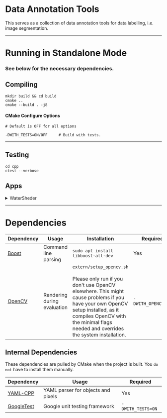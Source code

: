 # Data Annotation Tools

This serves as a collection of data annotation tools for data labelling, i.e. image segmentation.

***

# Running in Standalone Mode

### See below for the necessary dependencies.

## Compiling

```shell
mkdir build && cd build
cmake ..
cmake --build . -j8
```

#### CMake Configure Options

```shell
# Default is OFF for all options

-DWITH_TESTS=ON/OFF     # Build with tests.
```

***

## Testing

```shell
cd cpp 
ctest --verbose
```

## Apps

<details>
<summary>WaterSheder</summary>
<br>

### A Marker-based Image Segmentation Tool

The algorithm fills the image from drawn marker locations until the image gradient surpasses a specific threshold. This
results in a segmentation around the border of objects with the same color.

To segment an image using the WaterSheder mark connected regions with the mouse. All connected markers form one region,
and you can extend a region by extending the marker. The biggest component needs to be the background, which itself must
have a marker region. This means that at least 2 markers need to be placed.

- [The OpenCV description](https://docs.opencv.org/master/d3/db4/tutorial_py_watershed.html)
- [A great overview over the origin](http://www.cmm.mines-paristech.fr/~beucher/wtshed.html)

![Example execution of the WaterSheder](https://github.com/Brucknem/DataAnnotationTools/blob/main/cpp/misc/watersheder.gif?raw=true)

### Running

```shell
./cpp/app/WaterSheder -h  # Prints the help message.
                          # See it for the required input data and further usage.
```

### Mouse Commands

| Key | Description |  
| ---------- | ----------- |
| `Left` | Draw markers. |

### Keyboard Commands

| Key | Description |  
| ---------- | ----------- |
|`b`| Quick zoom out of the image to see the full image. |
|`c`| Clear all markers in the current visible region. |
|`d`| Toggle delete mode. In delete mode left mouse button strokes remove marked pixels. |
|`n`| Quick zoom into the image to see the enlarged region around your mouse location. <br> The resulting zoom level is based on the `Quick Zoom` trackbar value. |
|`q`| Quit program (Without confirmation). |
|`r`| Toggle to render the watershed mask. |
|`s`| Save the watershed results as a YAML file specified by `-o/--output`. |
|`w`, `SPACE`| Run the watershed algorithm based on the current markers. |
|`0` … `9`  | Set stroke thickness of the left mouse button. |

### Sliders

| Key | Description |  
| ---------- | ----------- |
| `Pos X` | Sets the X pixel position of the top left corner of the visible region. |
| `Pos Y` | Sets the Y pixel position of the top left corner of the visible region. |
| `Zoom` | The current zoom level. 0 = Total zoomed in, 100 = Full image shown. |
| `Quick Zoom` | The zoom level after hitting `n`.  |
| `Thickness` | The thickness of the left mouse button stroke. |

### Best Practices

- Save often! There is no way to reload when the program was closed.
- Zoom in and out of the image with `n` and `b`.
- Repeatedly using `n` follows the mouse movement through the zoomed image.
- If the algorithm does not correctly detect the object border, try to roughly outline the object by extending the
  background marker.
- If you enclose a marker with a loop of another marker, the enclosed region of the inner marker will be part of the
  outer markers region.

</details>

***

# Dependencies

| Dependency | Usage | Installation | Required | 
| ---------- | ----------- | ------------ | -------- |
| [Boost](https://www.boost.org/) | Command line parsing | `sudo apt install libboost-all-dev` | Yes |
| [OpenCV](https://docs.opencv.org/master/d7/d9f/tutorial_linux_install.html) | Rendering during evaluation | `extern/setup_opencv.sh` <br><br> Please only run if you don't use OpenCV elsewhere. This might cause problems if you have your own OpenCV setup installed, as it compiles OpenCV with the minimal flags needed and overrides the system installation. | `-DWITH_OPENCV=ON` |

## Internal Dependencies

These dependencies are pulled by CMake when the project is built. You `do not` have to install them manually.

| Dependency | Usage | Required | 
| ---------- | ----------- | -------- |
| [YAML-CPP](https://github.com/jbeder/yaml-cpp.git) | YAML parser for objects and pixels | Yes |
| [GoogleTest](https://github.com/google/googletest) | Google unit testing framework | `-DWITH_TESTS=ON` |
